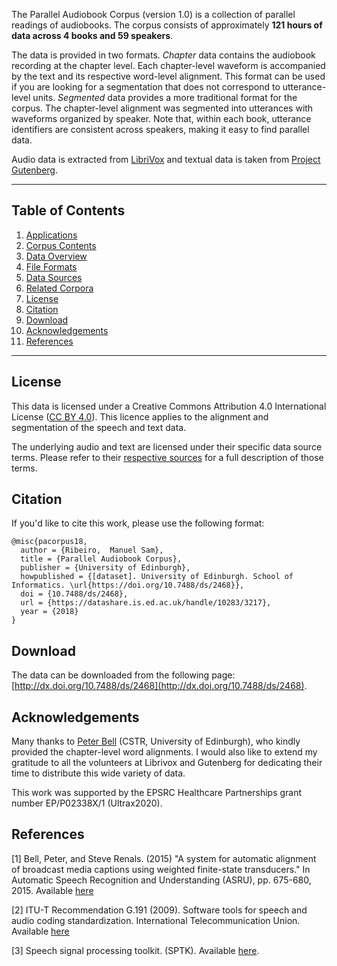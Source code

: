 The Parallel Audiobook Corpus (version 1.0) is a collection of parallel readings of audiobooks. The corpus consists of approximately **121 hours of data across 4 books and 59 speakers**.

The data is provided in two formats. *Chapter* data contains the audiobook recording at the chapter level. Each chapter-level waveform is accompanied by the text and its respective word-level alignment. This format can be used if you are looking for a segmentation that does not correspond to utterance-level units. *Segmented* data provides a more traditional format for the corpus. The chapter-level alignment was segmented into utterances with waveforms organized by speaker. Note that, within each book, utterance identifiers are consistent across speakers, making it easy to find parallel data.

Audio data is extracted from [LibriVox](https://librivox.org) and textual data is taken from [Project Gutenberg](https://www.gutenberg.org).

------



## Table of Contents

1. [Applications](doc/applications.md)
2. [Corpus Contents](doc/contents.md)
3. [Data Overview](doc/data-overview.md)
4. [File Formats](doc/file-formats.md)
5. [Data Sources](doc/data-sources.md)
6. [Related Corpora](doc/related-corpora.md)
7. [License](#license)
8. [Citation](#citation)
9. [Download](#download)
10. [Acknowledgements](#acknowledgements)
11. [References](#references)

------

## License

This data is licensed under a Creative Commons Attribution 4.0 International License ([CC BY 4.0](https://creativecommons.org/licenses/by/4.0)). This licence applies to the alignment and segmentation of the speech and text data.

The underlying audio and text are licensed under their specific data source terms. Please refer to their [respective sources](doc/data-sources.md) for a full description of those terms.



## Citation

If you'd like to cite this work, please use the following format:
```
@misc{pacorpus18,
  author = {Ribeiro,  Manuel Sam},
  title = {Parallel Audiobook Corpus},
  publisher = {University of Edinburgh},
  howpublished = {[dataset]. University of Edinburgh. School of Informatics. \url{https://doi.org/10.7488/ds/2468}},
  doi = {10.7488/ds/2468},
  url = {https://datashare.is.ed.ac.uk/handle/10283/3217},
  year = {2018}
}

```


## Download

The data can be downloaded from the following page: [http://dx.doi.org/10.7488/ds/2468](http://dx.doi.org/10.7488/ds/2468).



## Acknowledgements

Many thanks to [Peter Bell](http://homepages.inf.ed.ac.uk/pbell1/) (CSTR, University of Edinburgh), who kindly provided the chapter-level word alignments. I would also like to extend my gratitude to all the volunteers at Librivox and Gutenberg for dedicating their time to distribute this wide variety of data.

This work was supported by the EPSRC Healthcare Partnerships grant number EP/P02338X/1 (Ultrax2020).



## References

[1] Bell, Peter, and Steve Renals. (2015) "A system for automatic alignment of broadcast media captions using weighted finite-state transducers." In Automatic Speech Recognition and Understanding (ASRU), pp. 675-680, 2015. Available [here](http://www.cstr.ed.ac.uk/downloads/publications/2015/bell15_alignment.pdf)

[2] ITU-T Recommendation G.191 (2009). Software tools for speech and audio coding standardization. International Telecommunication Union. Available [here](https://www.itu.int/rec/T-REC-G.191/en)

[3] Speech signal processing toolkit. (SPTK). Available [here](http://sp-tk.sourceforge.net).